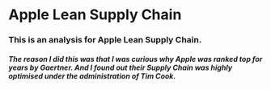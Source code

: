 # Apple Lean Supply Chain

### This is an analysis for Apple Lean Supply Chain.

##### The reason I did this was that I was curious why Apple was ranked top for years by Gaertner. And I found out their Supply Chain was highly optimised under the administration of Tim Cook.
